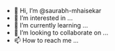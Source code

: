 - 👋 Hi, I’m @saurabh-mhaisekar
- 👀 I’m interested in ...
- 🌱 I’m currently learning ...
- 💞️ I’m looking to collaborate on ...
- 📫 How to reach me ...

<!---
saurabh-mhaisekar/saurabh-mhaisekar is a ✨ special ✨ repository because its `README.md` (this file) appears on your GitHub profile.
You can click the Preview link to take a look at your changes.
--->
